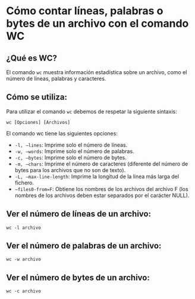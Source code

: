 
# Cómo contar líneas, palabras o bytes de un archivo con el comando WC

## ¿Qué es WC?

El comando `wc` muestra información estadística sobre un archivo, como el número de líneas, palabras y caracteres.

## Cómo se utiliza:

Para utilizar el comando `wc` debemos de respetar la siguiente sintaxis:

    wc [Opciones] [Archivos]

El comando wc tiene las siguientes opciones:

* `-l, –lines`: Imprime solo el número de líneas.
* `-w, –words`: Imprime solo el número de palabras.
* `-c, –bytes`: Imprime solo el número de bytes.
* `-m, –chars`: Imprime el número de caracteres (diferente del número de bytes para los archivos que no son de texto).
* `-L, –max-line-length`: Imprime la longitud de la línea más larga del fichero.
* `–files0-from=F`: Obtiene los nombres de los archivos del archivo F (los nombres de los archivos deben estar separados por el carácter NULL).

## Ver el número de líneas de un archivo:

    wc -l archivo
    
## Ver el número de palabras de un archivo:

    wc -w archivo
    
## Ver el número de bytes de un archivo:

    wc -c archivo
